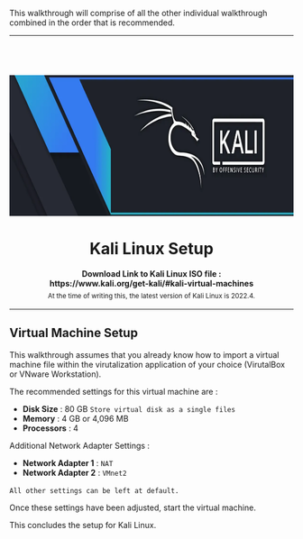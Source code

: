 
This walkthrough will comprise of all the other individual walkthrough combined in the order that is recommended.

---
<br><h1 align="center"><img height="250" src="../Images/KaliLinuxLogo.png" /><br><br> Kali Linux Setup</h1>

<p align="center">
  <b>Download Link to Kali Linux ISO file : <br> https://www.kali.org/get-kali/#kali-virtual-machines</b>
  <br>
  <sub>At the time of writing this, the latest version of Kali Linux is 2022.4.<sub>
</p>

---
## Virtual Machine Setup

This walkthrough assumes that you already know how to import a virtual machine file within the virutalization application of your choice (VirutalBox or VNware Workstation).
    
The recommended settings for this virtual machine are :

* **Disk Size** : 80 GB `Store virtual disk as a single files`
* **Memory** : 4 GB or 4,096 MB
* **Processors** : 4

Additional Network Adapter Settings :

* **Network Adapter 1** : `NAT`
* **Network Adapter 2** : `VMnet2`

`All other settings can be left at default.`
    
Once these settings have been adjusted, start the virtual machine.

This concludes the setup for Kali Linux.
